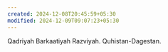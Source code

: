 ```yaml
---
created: 2024-12-08T20:45:59+05:30
modified: 2024-12-09T09:07:23+05:30
---
```


Qadriyah Barkaatiyah Razviyah. Quhistan-Dagestan.
